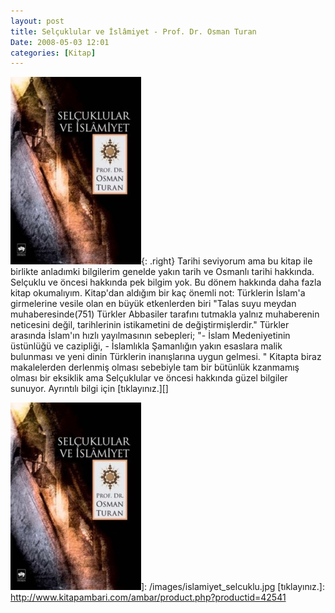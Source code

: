 ```yaml
---
layout: post
title: Selçuklular ve İslâmiyet - Prof. Dr. Osman Turan
Date: 2008-05-03 12:01
categories: [Kitap]
---
```


![Selçuklular ve İslamiyet][]{: .right} Tarihi seviyorum ama bu kitap ile
birlikte anladımki bilgilerim genelde yakın tarih ve Osmanlı tarihi
hakkında. Selçuklu ve öncesi hakkında pek bilgim yok. Bu dönem hakkında
daha fazla kitap okumalıyım. Kitap'dan aldığım bir kaç önemli not:
Türklerin İslam'a girmelerine vesile olan en büyük etkenlerden biri
"Talas suyu meydan muhaberesinde(751) Türkler Abbasiler tarafını
tutmakla yalnız muhaberenin neticesini değil, tarihlerinin istikametini
de değiştirmişlerdir." Türkler arasında İslam'ın hızlı yayılmasının
sebepleri; "- İslam Medeniyetinin üstünlüğü ve cazipliği, - İslamlıkla
Şamanlığın yakın esaslara malik bulunması ve yeni dinin Türklerin
inanışlarına uygun gelmesi. " Kitapta biraz makalelerden derlenmiş
olması sebebiyle tam bir bütünlük kzanmamış olması bir eksiklik ama
Selçuklular ve öncesi hakkında güzel bilgiler sunuyor. Ayrıntılı bilgi
için [tıklayınız.][]

  [Selçuklular ve İslamiyet]: /images/islamiyet_selcuklu-209x300.jpg
    "Selçuklular ve İslamiyet"
  ![Selçuklular ve İslamiyet][]]: /images/islamiyet_selcuklu.jpg
  [tıklayınız.]: http://www.kitapambari.com/ambar/product.php?productid=42541

